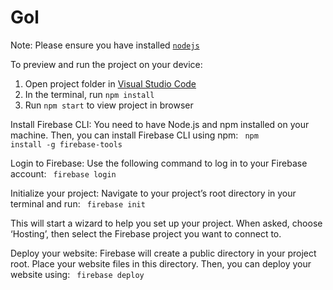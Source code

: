 
  # Gol

  Note: Please ensure you have installed <code><a href="https://nodejs.org/en/download/">nodejs</a></code>

  To preview and run the project on your device:
  1) Open project folder in <a href="https://code.visualstudio.com/download">Visual Studio Code</a>
  2) In the terminal, run `npm install`
  3) Run `npm start` to view project in browser
  
Install Firebase CLI: You need to have Node.js and npm installed on your machine. Then, you can install Firebase CLI using npm:
<code> npm install -g firebase-tools </code>

Login to Firebase: Use the following command to log in to your Firebase account:
<code> firebase login </code>

Initialize your project: Navigate to your project’s root directory in your terminal and run:
<code> firebase init </code>

This will start a wizard to help you set up your project. When asked, choose ‘Hosting’, then select the Firebase project you want to connect to.

Deploy your website: Firebase will create a public directory in your project root. Place your website files in this directory. Then, you can deploy your website using:
<code> firebase deploy </code>
